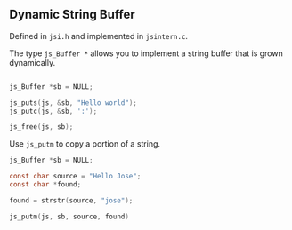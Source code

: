 
## Dynamic String Buffer ##

Defined in `jsi.h` and implemented in `jsintern.c`.

The type `js_Buffer *` allows you to implement a string buffer that is grown dynamically.

```c

js_Buffer *sb = NULL;

js_puts(js, &sb, "Hello world");
js_putc(js, &sb, ':');

js_free(js, sb);
```

Use `js_putm` to copy a portion of a string.

```c
js_Buffer *sb = NULL;

const char source = "Hello Jose";
const char *found;

found = strstr(source, "jose");

js_putm(js, sb, source, found)

```
